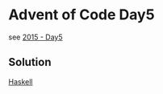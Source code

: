 # Advent of Code Day5

see [2015 - Day5](https://adventofcode.com/2015/day/5)

## Solution

[Haskell](./src/Solution.hs)
